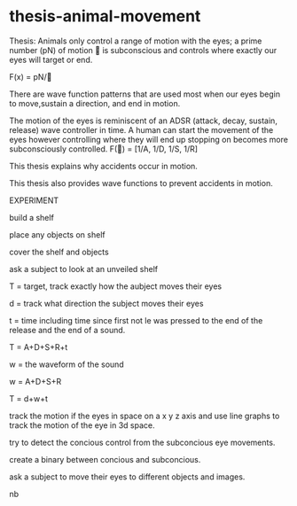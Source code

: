 # thesis-animal-movement
Thesis: 
Animals only control a range of 
motion with the eyes; a prime number
 (pN) of motion 🔻 is subconscious
 and controls where exactly our
 eyes will target or end. 

F(x) = pN/🔻

There are wave function patterns
 that are used most when our eyes
 begin to move,sustain a direction, 
and end in motion.

The motion of the eyes is reminiscent of an ADSR (attack, decay, sustain, release) wave controller in time. A human can start the movement of the eyes however controlling where they will end up stopping on becomes more subconsciously controlled. 
F(🔻) = [1/A, 1/D, 1/S, 1/R]

This thesis explains why accidents
 occur in motion.

This thesis also provides wave
 functions to prevent accidents 
in motion.




EXPERIMENT


build a shelf

place any objects on shelf

cover the shelf and objects

ask a subject to look at an unveiled shelf

T = target, track exactly how the aubject moves their eyes

d = track what direction the subject moves their eyes

t = time including time since first not le was pressed to the end of the release and the end of a sound.

T = A+D+S+R+t

w = the waveform of the sound

w = A+D+S+R

T = d+w+t

track the motion if the eyes in space on a x y z axis and use line graphs to track the motion of the eye in 3d space.

try to detect the concious control from the subconcious eye movements.

create a binary between concious and subconcious.

ask a subject to move their eyes to different objects and images.

nb
